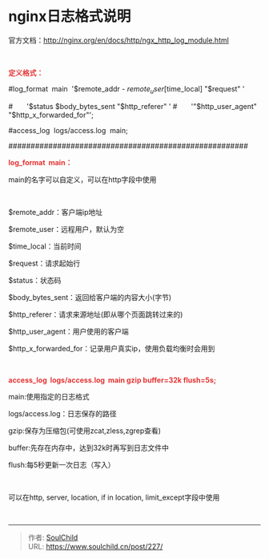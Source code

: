 # nginx日志格式说明

<!--more-->
官方文档：http://nginx.org/en/docs/http/ngx_http_log_module.html

&nbsp;

<span style="color: #e53333; font-size: 14px;"><strong>定义格式：</strong></span>

#log_format  main  '$remote_addr - $remote_user [$time_local] "$request" '

#       '$status $body_bytes_sent "$http_referer" '
#       '"$http_user_agent" "$http_x_forwarded_for"';

#access_log  logs/access.log  main;

######################################################

<span style="color: #e53333; font-size: 14px;"><strong>log_format  main</strong></span><span style="font-size: 14px; color: #e53333;"><strong>：</strong></span>

main的名字可以自定义，可以在http字段中使用

&nbsp;

$remote_addr：客户端ip地址

$remote_user：远程用户，默认为空

$time_local：当前时间

$request：请求起始行

$status：状态码

$body_bytes_sent：返回给客户端的内容大小(字节)

$http_referer：请求来源地址(即从哪个页面跳转过来的)

$http_user_agent：用户使用的客户端

$http_x_forwarded_for：记录用户真实ip，使用负载均衡时会用到

&nbsp;

<strong><span style="color: #e53333; font-size: 14px;">access_log  logs/access.log  main gzip buffer=32k flush=5s;</span></strong>

main:使用指定的日志格式

logs/access.log：日志保存的路径

gzip:保存为压缩包(可使用zcat,zless,zgrep查看)

buffer:先存在内存中，达到32k时再写到日志文件中

flush:每5秒更新一次日志（写入）

&nbsp;

可以在http, server, location, if in location, limit_except字段中使用

&nbsp;


---

> 作者: [SoulChild](https://www.soulchild.cn)  
> URL: https://www.soulchild.cn/post/227/  

